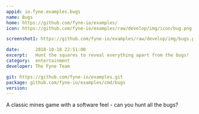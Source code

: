 ```yaml
---
appid: io.fyne.examples.bugs
name: Bugs
home: https://github.com/fyne-io/examples/
icon: https://github.com/fyne-io/examples/raw/develop/img/icon/bug.png

screenshot1: https://github.com/fyne-io/examples/raw/develop/img/bugs.png

date:      2018-10-18 22:51:00
excerpt:   Hunt the squares to reveal everything apart from the bugs!
category:  entertainment
developer: The Fyne Team

git: https://github.com/fyne-io/examples.git
package: github.com/fyne-io/examples/cmd/bugs
version: 
---
```


A classic mines game with a software feel - can you hunt all the bugs?

